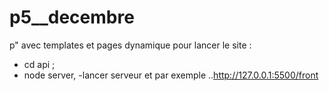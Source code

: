 # p5__decembre
p" avec templates et pages dynamique
 pour lancer le site : 
- cd api ;
- node server, 
-lancer serveur et  par exemple ..http://127.0.0.1:5500/front
